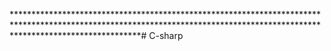 
































****************************************************************************************************************************************************************************# C-sharp
